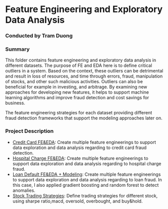 # Feature Engineering and Exploratory Data Analysis

### Conducted by Tram Duong

### Summary

This folder contains feature engineering and exploratory data analysis in different datasets. The purpose of FE and EDA here is to define critical outliers in a system. Based on the context, these outliers can be detrimental and result in loss of resources, and time through errors, fraud, manipulation of stocks, and other such malicious activities. Outliers can also be beneficial for example in investing, and arbitrage. By examining new approaches for developing new features, it helps to support machine learning algorithms and improve fraud detection and cost savings for business. 

The feature engineering strategies for each dataset providing different fraud detection frameworks that support the modeling approaches later on. 

### Project Description

+ [Credit Card FE&EDA](https://github.com/tramduong/Data-Science-Portfolio/blob/master/Feature%20Engineering%20Projects/Doc/CreditCard_FE%26EDA.ipynb): Create multiple feature engineerings to support data exploration and data analysis regarding to credit card fraud detection. 
+ [Hospital Charge FE&EDA](https://github.com/tramduong/Data-Science-Portfolio/blob/master/Feature%20Engineering%20Projects/Doc/HospitalCharge_FE%26EDA.ipynb): Create multiple feature engineerings to support data exploration and data analysis regarding to hospital charge fraud. 
+ [Loan Default FE&EDA + Modeling](https://github.com/tramduong/Data-Science-Portfolio/blob/master/Feature%20Engineering%20Projects/Doc/Loandefault_GradientBoosting%26RF.ipynb): Create multiple feature engineerings to support data exploration and data analysis regarding to loan fraud. In this case, I also applied gradient boosting and random forest to detect anomalies. 
+ [Stock Trading Strategies](https://github.com/tramduong/Data-Science-Portfolio/blob/master/Feature%20Engineering%20Projects/Doc/Stock_FE%26TradingStrategy.ipynb): Define trading strategies for different stock, using sharpe ratio,macd, oversold, overbought, and buy&hold. 
